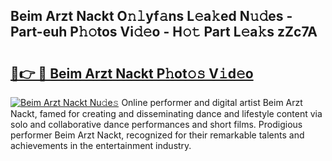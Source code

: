 ## Beim Arzt Nackt O𝚗𝚕yf𝚊ns L𝚎a𝚔ed N𝚞𝚍es - Part-euh P𝚑𝚘tos Vi𝚍𝚎o - H𝚘𝚝 Part L𝚎a𝚔s zZc7A

# <h2><a href="http://kf0dl0.oniu.top/?m=Beim+Arzt+Nackt">🔗👉 🔴 Beim Arzt Nackt P𝚑ot𝚘𝚜 V𝚒d𝚎o</a></h2>

[![Beim Arzt Nackt Nu𝚍e𝚜](https://i.imgur.com/0qMVB7G.gif)](http://kf0dl0.oniu.top/?m=Beim+Arzt+Nackt)
Online performer and digital artist Beim Arzt Nackt, famed for creating and disseminating dance and lifestyle content via solo and collaborative dance performances and short films. Prodigious performer Beim Arzt Nackt, recognized for their remarkable talents and achievements in the entertainment industry.  
